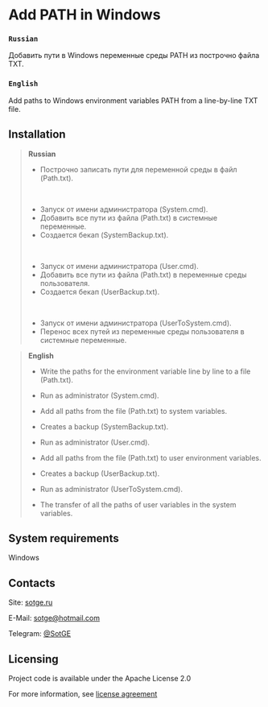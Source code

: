 
# Add PATH in Windows

### `Russian`
Добавить пути в Windows переменные среды PATH из построчно файла TXT.

### `English`
Add paths to Windows environment variables PATH from a line-by-line TXT file.

## Installation

> **Russian**
>
> * Построчно записать пути для переменной среды в файл (Path.txt).
>
><br/>
>
> * Запуск от имени администратора (System.cmd).
> * Добавить все пути из файла (Path.txt) в системные переменные.
> * Создается бекап (SystemBackup.txt).
>
><br/>
>
> * Запуск от имени администратора (User.cmd).
> * Добавить все пути из файла (Path.txt) в переменные среды пользователя.
> * Создается бекап (UserBackup.txt).
>
><br/>
>
> * Запуск от имени администратора (UserToSystem.cmd).
> * Перенос всех путей из переменные среды пользователя в системные переменные.

> **English**
>
> * Write the paths for the environment variable line by line to a file (Path.txt).
>
>
> * Run as administrator (System.cmd).
> * Add all paths from the file (Path.txt) to system variables.
> * Creates a backup (SystemBackup.txt).
>
>
> * Run as administrator (User.cmd).
> * Add all paths from the file (Path.txt) to user environment variables.
> * Creates a backup (UserBackup.txt).
>
>
> * Run as administrator (UserToSystem.cmd).
> * The transfer of all the paths of user variables in the system variables.

## System requirements
Windows

## Contacts
Site: [sotge.ru](https://sotge.ru  "SotGE")

E-Mail: <sotge@hotmail.com>

Telegram: [@SotGE](https://t.me/sotge)

## Licensing
Project code is available under the Apache License 2.0

For more information, see [license agreement](LICENSE)
